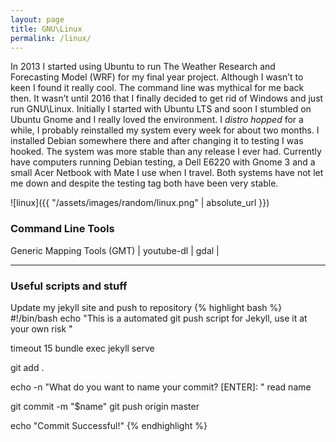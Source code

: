 ```yaml
---
layout: page
title: GNU\Linux
permalink: /linux/
---
```


In 2013 I started using Ubuntu to run The Weather Research and Forecasting
Model (WRF) for my final year project. Although I wasn’t to keen I found it
really cool. The command line was mythical for me back then. It wasn’t
until 2016 that I finally decided to get rid of Windows and just run
GNU\Linux. Initially I started with Ubuntu LTS and soon I stumbled on
Ubuntu Gnome and I really loved the environment. I _distro hopped_ for a
while, I probably reinstalled my system every week for about two months. I
installed Debian somewhere there and after changing it to testing I was
hooked. The system was more stable than any release I ever had. Currently
have computers running Debian testing, a Dell E6220 with Gnome 3 and a
small Acer Netbook with Mate I use when I travel. Both systems have not let
me down and despite the testing tag both have been very stable.  

![linux]({{ "/assets/images/random/linux.png" | absolute_url }})

### Command Line Tools
Generic Mapping Tools (GMT) | youtube-dl | gdal | 

______
### Useful scripts and stuff

Update my jekyll site and push to repository
{% highlight bash %}
#!/bin/bash
echo "This is a automated git push script for Jekyll, use it at your own risk "

timeout 15 bundle exec jekyll serve

git add .

echo -n "What do you want to name your commit? [ENTER]: "
read name

git commit -m "$name"
git push origin master

echo "Commit Successful!"
{% endhighlight %}
